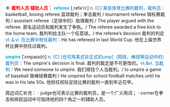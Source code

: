 ☀ <font color="red">**裁判人员 辅助人员：**</font>
<font color="sky blue">**referee**</font> [͵refə'ri:] 
<font color="#0070c0">n. [C] 某些体育比赛的裁判，裁判员：</font>basketball, boxing referee 篮球裁判；拳击裁判 / tournament referee 锦标赛裁判 / assistant referee（足球中的）助理裁判 / The player argued with the referee. 那名运动员和裁判发生了争执。/ The referee awarded a free kick to the home team. 裁判判给主队一个任意球。/ the referee’s decision 裁判的判定 <font color="#0070c0">vt.＆vi. 在比赛中担任裁判：</font>He has refereed in last World Cup. 他在上届世界杯比赛中担任过裁判。
           
<font color="sky blue">**umpire**</font> [ˈʌmpaɪə(r)]
<font color="#0070c0">n. [C] [也可用美式非正式的ump]（网球、棒球等运动中的）裁判员：</font>The umpire's decision is final. 裁判的裁定是不可更改的。<font color="#0070c0">vt.&vi. 当裁判：</font>We need someone to umpire. 我们得找个人当裁判。/ to umpire a game of baseball 做棒球赛裁判 / He umpired for school football matches until he was in his late 50s. 他担任校际足球比赛的裁判一直到年近花甲。

周边词汇补充：
· judge也可表示比赛的裁判员，是一个广义用词；
· corner在拳击和摔跤运动中可指场地的四个角之一的辅助人员。

